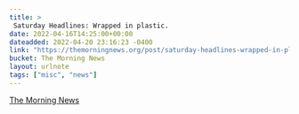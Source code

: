 ```yaml
---
title: > 
 Saturday Headlines: Wrapped in plastic.
date: 2022-04-16T14:25:00+00:00
dateadded: 2022-04-20 23:16:23 -0400
link: "https://themorningnews.org/post/saturday-headlines-wrapped-in-plastic"
bucket: The Morning News
layout: urlnote
tags: ["misc", "news"]
--- 
```


 
  
    
    
    


 <!-- end excerpt --> 
<div class='bucket'><a class='internal-link' href='/buckets/the-morning-news'>The Morning News</a></div> 
